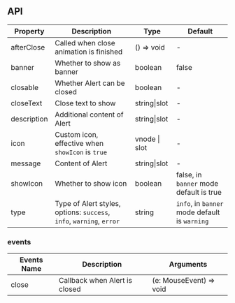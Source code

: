 
## API

| Property | Description | Type | Default |
| -------- | ----------- | ---- | ------- |
| afterClose | Called when close animation is finished | () => void | - |
| banner | Whether to show as banner | boolean | false |
| closable | Whether Alert can be closed | boolean | - |
| closeText | Close text to show | string\|slot | - |
| description | Additional content of Alert | string\|slot | - |
| icon | Custom icon, effective when `showIcon` is `true` | vnode \| slot | - |
| message | Content of Alert | string\|slot | - |
| showIcon | Whether to show icon | boolean | false, in `banner` mode default is true |
| type | Type of Alert styles, options: `success`, `info`, `warning`, `error` | string | `info`, in `banner` mode default is `warning` |

### events
| Events Name | Description | Arguments |
| --- | --- | --- |
| close | Callback when Alert is closed | (e: MouseEvent) => void |

